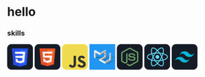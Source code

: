 # hello



### skills

<img src='./images/css.png'>
<img src='./images/HTML.png'>
<img src='./images/JavaScript.png'>
<img src='./images/Material-UI.png'>
<img src='./images/node.png'>
<img src='./images/react.png'>
<img src='./images/tailwind.png'>







